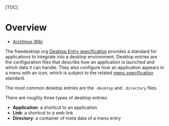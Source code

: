 [TOC]

# Overview
- [Archlinux Wiki](https://wiki.archlinux.org/index.php/Desktop_entries)

The freedesktop.org [Desktop Entry specification](https://wiki.archlinux.org/index.php/Desktop_environment) provides a standard for applications to integrate into a desktop environment. Desktop entries are the configuration files that describe how an application is launched and which data it can handle. They also configure how an application appears in a menu with an icon, which is subject to the related [menu specification](https://specifications.freedesktop.org/menu-spec/menu-spec-latest.html) standard.

The most common desktop entries are the `.desktop` and `.directory` files.

There are roughly three types of desktop entries:
- **Application**: a shortcut to an application
- **Link**: a shortcut to a web link
- **Directory**: a container of meta data of a menu entry
